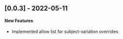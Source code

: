 <!---
## [MAJOR.MINOR.PATCH] - YYYY-MM-DD

#### New Features:
  * Describe any features added

#### Fixed:
  * Describe any bug fixes

#### Deprecated:
  * Describe deprecated APIs in this version
-->

## [0.0.3] - 2022-05-11

#### New Features
* Implemented allow list for subject-variation overrides
